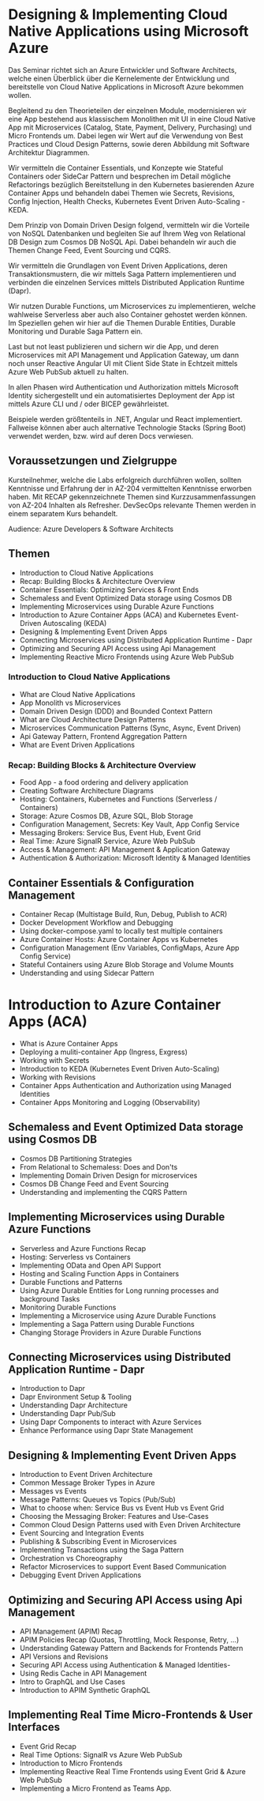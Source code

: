 # Designing & Implementing Cloud Native Applications using Microsoft Azure

Das Seminar richtet sich an Azure Entwickler und Software Architects, welche einen Überblick über die Kernelemente der Entwicklung und bereitstelle von Cloud Native Applications in Microsoft Azure bekommen wollen. 

Begleitend zu den Theorieteilen der einzelnen Module, modernisieren wir eine App bestehend aus klassischem Monolithen mit UI in eine Cloud Native App mit Microservices (Catalog, State, Payment, Delivery, Purchasing) und Micro Frontends um. Dabei legen wir Wert auf die Verwendung von Best Practices und Cloud Design Patterns, sowie deren Abbildung mit Software Architektur Diagrammen.

Wir vermitteln die Container Essentials, und Konzepte wie Stateful Containers oder SideCar Pattern und besprechen im Detail mögliche Refactorings bezüglich Bereitstellung in den Kubernetes basierenden Azure Container Apps und behandeln dabei Themen wie Secrets, Revisions, Config Injection, Health Checks, Kubernetes Event Driven Auto-Scaling - KEDA.

Dem Prinzip von Domain Driven Design folgend, vermitteln wir die Vorteile von NoSQL Datenbanken und begleiten Sie auf Ihrem Weg von Relational DB Design zum Cosmos DB NoSQL Api. Dabei behandeln wir auch die Themen Change Feed, Event Sourcing und CQRS.

Wir vermitteln die Grundlagen von Event Driven Applications, deren Transaktionsmustern, die wir mittels Saga Pattern implementieren und verbinden die einzelnen Services mittels Distributed Application Runtime (Dapr).

Wir nutzen Durable Functions, um Microservices zu implementieren, welche wahlweise Serverless aber auch also Container gehostet werden können. Im Speziellen gehen wir hier auf die Themen Durable Entities, Durable Monitoring und Durable Saga Pattern ein.

Last but not least publizieren und sichern wir die App, und deren Microservices mit API Management und Application Gateway, um dann noch unser Reactive Angular UI mit Client Side State in Echtzeit mittels Azure Web PubSub aktuell zu halten.

In allen Phasen wird Authentication und Authorization mittels Microsoft Identity sichergestellt und ein automatisiertes Deployment der App ist mittels Azure CLI und / oder BICEP gewährleistet.

Beispiele werden größtenteils in .NET, Angular und React implementiert. Fallweise können aber auch alternative Technologie Stacks (Spring Boot) verwendet werden, bzw. wird auf deren Docs verwiesen.

## Voraussetzungen und Zielgruppe

Kursteilnehmer, welche die Labs erfolgreich durchführen wollen, sollten Kenntnisse und Erfahrung der in AZ-204 vermittelten Kenntnisse erworben haben. Mit RECAP gekennzeichnete Themen sind Kurzzusammenfassungen von AZ-204 Inhalten als Refresher. DevSecOps relevante Themen werden in einem separatem Kurs behandelt.

Audience: Azure Developers & Software Architects

## Themen

- Introduction to Cloud Native Applications
- Recap: Building Blocks & Architecture Overview
- Container Essentials: Optimizing Services & Front Ends
- Schemaless and Event Optimized Data storage using Cosmos DB
- Implementing Microservices using Durable Azure Functions
- Introduction to Azure Container Apps (ACA) and Kubernetes Event-Driven Autoscaling (KEDA)
- Designing & Implementing Event Driven Apps
- Connecting Microservices using Distributed Application Runtime - Dapr
- Optimizing and Securing API Access using Api Management
- Implementing Reactive Micro Frontends using Azure Web PubSub

### Introduction to Cloud Native Applications

- What are Cloud Native Applications
- App Monolith vs Microservices
- Domain Driven Design (DDD) and Bounded Context Pattern
- What are Cloud Architecture Design Patterns
- Microservices Communication Patterns (Sync, Async, Event Driven)
- Api Gateway Pattern, Frontend Aggregation Pattern
- What are Event Driven Applications

### Recap: Building Blocks & Architecture Overview

- Food App - a food ordering and delivery application
- Creating Software Architecture Diagrams
- Hosting: Containers, Kubernetes and Functions (Serverless / Containers)
- Storage: Azure Cosmos DB, Azure SQL, Blob Storage
- Configuration Management, Secrets: Key Vault, App Config Service
- Messaging Brokers: Service Bus, Event Hub, Event Grid
- Real Time: Azure SignalR Service, Azure Web PubSub
- Access & Management: API Management & Application Gateway
- Authentication & Authorization: Microsoft Identity & Managed Identities

## Container Essentials & Configuration Management

- Container Recap (Multistage Build, Run, Debug, Publish to ACR)
- Docker Development Workflow and Debugging
- Using docker-compose.yaml to locally test multiple containers
- Azure Container Hosts: Azure Container Apps vs Kubernetes
- Configuration Management (Env Variables, ConfigMaps, Azure App Config Service)
- Stateful Containers using Azure Blob Storage and Volume Mounts
- Understanding and using Sidecar Pattern

# Introduction to Azure Container Apps (ACA)

- What is Azure Container Apps
- Deploying a muliti-container App (Ingress, Exgress)
- Working with Secrets
- Introduction to KEDA (Kubernetes Event Driven Auto-Scaling) 
- Working with Revisions
- Container Apps Authentication and Authorization using Managed Identities
- Container Apps Monitoring and Logging (Observability)

## Schemaless and Event Optimized Data storage using Cosmos DB

- Cosmos DB Partitioning Strategies
- From Relational to Schemaless: Does and Don'ts
- Implementing Domain Driven Design for microservices
- Cosmos DB Change Feed and Event Sourcing
- Understanding and implementing the CQRS Pattern

## Implementing Microservices using Durable Azure Functions

- Serverless and Azure Functions Recap
- Hosting: Serverless vs Containers
- Implementing OData and Open API Support
- Hosting and Scaling Function Apps in Containers
- Durable Functions and Patterns
- Using Azure Durable Entities for Long running processes and background Tasks
- Monitoring Durable Functions
- Implementing a Microservice using Azure Durable Functions
- Implementing a Saga Pattern using Durable Functions
- Changing Storage Providers in Azure Durable Functions



## Connecting Microservices using Distributed Application Runtime - Dapr

- Introduction to Dapr
- Dapr Environment Setup & Tooling
- Understanding Dapr Architecture
- Understanding Dapr Pub/Sub
- Using Dapr Components to interact with Azure Services
- Enhance Performance using Dapr State Management

## Designing & Implementing Event Driven Apps

- Introduction to Event Driven Architecture
- Common Message Broker Types in Azure
- Messages vs Events
- Message Patterns: Queues vs Topics (Pub/Sub)
- What to choose when: Service Bus vs Event Hub vs Event Grid
- Choosing the Messaging Broker: Features and Use-Cases
- Common Cloud Design Patterns used with Even Driven Architecture
- Event Sourcing and Integration Events
- Publishing & Subscribing Event in Microservices
- Implementing Transactions using the Saga Pattern
- Orchestration vs Choreography
- Refactor Microservices to support Event Based Communication
- Debugging Event Driven Applications

## Optimizing and Securing API Access using Api Management

- API Management (APIM) Recap
- APIM Policies Recap (Quotas, Throttling, Mock Response, Retry, ...)
- Understanding Gateway Pattern and Backends for Frontends Pattern
- API Versions and Revisions
- Securing API Access using Authentication & Managed Identities- 
- Using Redis Cache in API Management
- Intro to GraphQL and Use Cases
- Introduction to APIM Synthetic GraphQL

## Implementing Real Time Micro-Frontends & User Interfaces

- Event Grid Recap
- Real Time Options: SignalR vs Azure Web PubSub
- Introduction to Micro Frontends
- Implementing Reactive Real Time Frontends using Event Grid & Azure Web PubSub
- Implementing a Micro Frontend as Teams App.

